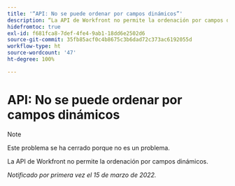 ```yaml
---
title: '“API: No se puede ordenar por campos dinámicos”'
description: “La API de Workfront no permite la ordenación por campos dinámicos. ”
hidefromtoc: true
exl-id: f681fca8-7def-4fe4-9ab1-18dd6e2502d6
source-git-commit: 35fb85acf0c4b8675c3b6dad72c373ac6192055d
workflow-type: ht
source-wordcount: '47'
ht-degree: 100%

---
```


# API: No se puede ordenar por campos dinámicos

<!--Requested article: Article exists to let people know they can't do this.-->

>[!NOTE]
>
>Este problema se ha cerrado porque no es un problema.

La API de Workfront no permite la ordenación por campos dinámicos.

_Notificado por primera vez el 15 de marzo de 2022._

